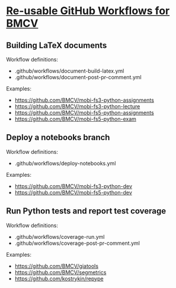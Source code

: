 # [Re-usable GitHub Workflows for BMCV]()

## Building LaTeX documents

Workflow definitions:

- .github/workflows/document-build-latex.yml
- .github/workflows/document-post-pr-comment.yml

Examples:

- https://github.com/BMCV/mobi-fs3-python-assignments
- https://github.com/BMCV/mobi-fs3-python-lecture
- https://github.com/BMCV/mobi-fs5-python-assignments
- https://github.com/BMCV/mobi-fs5-python-exam

## Deploy a notebooks branch

Workflow definitions:

- .github/workflows/deploy-notebooks.yml

Examples:

- https://github.com/BMCV/mobi-fs3-python-dev
- https://github.com/BMCV/mobi-fs5-python-dev

## Run Python tests and report test coverage

Workflow definitions:

- .github/workflows/coverage-run.yml
- .github/workflows/coverage-post-pr-comment.yml

Examples:

- https://github.com/BMCV/giatools
- https://github.com/BMCV/segmetrics
- https://github.com/kostrykin/repype
